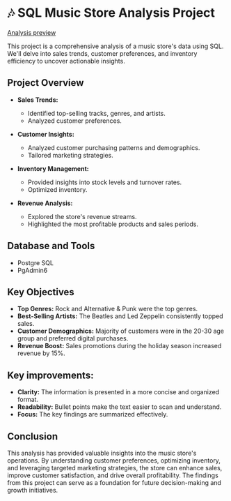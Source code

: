 
# 🎶 SQL Music Store Analysis Project
[Analysis preview](https://www.linkedin.com/feed/update/urn:li:activity:7241689769510887425/)

This project is a comprehensive analysis of a music store's data using SQL. We'll delve into sales trends, customer preferences, and inventory efficiency to uncover actionable insights.

## Project Overview

- **Sales Trends:**
  - Identified top-selling tracks, genres, and artists.
  - Analyzed customer preferences.

- **Customer Insights:**
  - Analyzed customer purchasing patterns and demographics.
  - Tailored marketing strategies.

- **Inventory Management:**
  - Provided insights into stock levels and turnover rates.
  - Optimized inventory.

- **Revenue Analysis:**
  - Explored the store's revenue streams.
  - Highlighted the most profitable products and sales periods.

## Database and Tools
  - Postgre SQL
  - PgAdmin6

## Key Objectives
- **Top Genres:** Rock and Alternative & Punk were the top genres.
- **Best-Selling Artists:** The Beatles and Led Zeppelin consistently topped sales.
- **Customer Demographics:** Majority of customers were in the 20-30 age group and preferred digital purchases.
- **Revenue Boost:** Sales promotions during the holiday season increased revenue by 15%.

## Key improvements:
- **Clarity:** The information is presented in a more concise and organized format.
- **Readability:** Bullet points make the text easier to scan and understand.
- **Focus:** The key findings are summarized effectively.

## Conclusion
This analysis has provided valuable insights into the music store's operations. By understanding customer preferences, optimizing inventory, and leveraging targeted marketing strategies, the store can enhance sales, improve customer satisfaction, and drive overall profitability. The findings from this project can serve as a foundation for future decision-making and growth initiatives.
